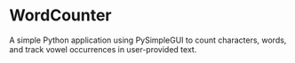 # WordCounter
 A simple Python application using PySimpleGUI to count characters, words, and track vowel occurrences in user-provided text.
